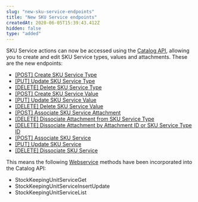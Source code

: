 ```yaml
---
slug: "new-sku-service-endpoints"
title: "New SKU Service endpoints"
createdAt: 2020-06-05T15:39:43.412Z
hidden: false
type: "added"
---
```


SKU Service actions can now be accessed using the [Catalog API](https://developers.vtex.com/reference/catalog-api-overview), allowing you to create and edit SKU Service types, values and attachments. These are the new endpoints:

- [[POST] Create SKU Service Type](https://developers.vtex.com/reference/sku-service#post_api-catalog-pvt-skuservicetype)
- [[PUT] Update SKU Service Type](https://developers.vtex.com/reference/sku-service#put_api-catalog-pvt-skuservicetype-skuservicetypeid)
- [[DELETE] Delete SKU Service Type](https://developers.vtex.com/reference/sku-service#delete_api-catalog-pvt-skuservicetype-skuservicetypeid)
- [[POST] Create SKU Service Value](https://developers.vtex.com/reference/sku-service#post_api-catalog-pvt-skuservicevalue)
- [[PUT] Update SKU Service Value](https://developers.vtex.com/reference/sku-service#put_api-catalog-pvt-skuservicevalue-skuservicevalueid)
- [[DELETE] Delete SKU Service Value](https://developers.vtex.com/reference/sku-service#delete_api-catalog-pvt-skuservicevalue-skuservicevalueid)
- [[POST] Associate SKU Service Attachment](https://developers.vtex.com/reference/sku-service#post_api-catalog-pvt-skuservicetypeattachment)
- [[DELETE] Dissociate Attachment from SKU Service Type](https://developers.vtex.com/reference/sku-service#delete_api-catalog-pvt-skuservicetypeattachment-skuservicetypeattachmentid)
- [[DELETE] Dissociate Attachment by Attachment ID or SKU Service Type ID](https://developers.vtex.com/reference/sku-service#delete_api-catalog-pvt-skuservicetypeattachment)
- [[POST] Associate SKU Service](https://developers.vtex.com/reference/sku-service#post_api-catalog-pvt-skuservice)
- [[PUT] Update SKU Service](https://developers.vtex.com/reference/sku-service#post_api-catalog-pvt-skuservice-skuserviceid)
- [[DELETE] Dissociate SKU Service](https://developers.vtex.com/reference/sku-service#delete_api-catalog-pvt-skuservice-skuserviceid)

This means the following [Webservice](https://assets.ctfassets.net/alneenqid6w5/4OdeCFbcVQtEgkuWsuuidl/80b79448cf2b327e07b567a8411afaa0/vtex_WebServiceGuide.pdf) methods have been incorporated into the Catalog API:

- StockKeepingUnitServiceGet
- StockKeepingUnitServiceInsertUpdate
- StockKeepingUnitServiceList
